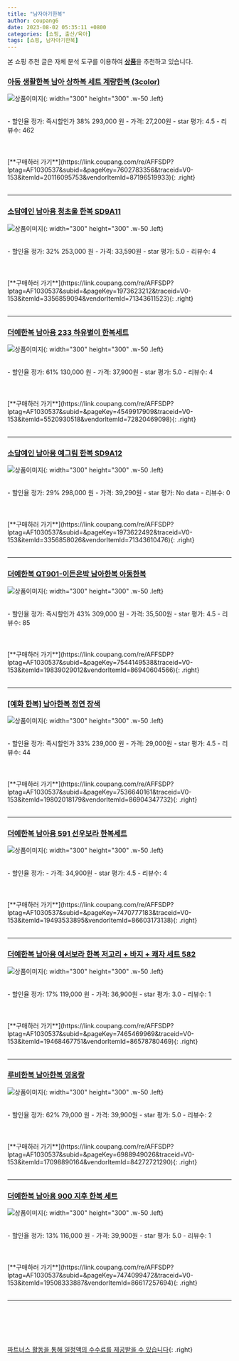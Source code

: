 ```yaml
---
title: "남자아기한복"
author: coupang6
date: 2023-08-02 05:35:11 +0800
categories: [쇼핑, 출산/육아]
tags: [쇼핑, 남자아기한복]
---
```


본 쇼핑 추천 글은 자체 분석 도구를 이용하여 [**상품**](https://link.coupang.com/a/bao1ui)을 추천하고 있습니다.

### [아동 생활한복 남아 상하복 세트 계량한복 (3color)](https://link.coupang.com/re/AFFSDP?lptag=AF1030537&subid=&pageKey=7602783356&traceid=V0-153&itemId=20116095753&vendorItemId=87196519933)

![상품이미지](https://thumbnail7.coupangcdn.com/thumbnails/remote/230x230ex/image/vendor_inventory/10a4/e35586971d8cef2df8fb2828038b8956eac4746e6896214ea79649df210e.jpg){: width="300" height="300" .w-50 .left}


<br>
- 할인율 정가: 즉시할인가 38%  293,000   원
- 가격: 27,200원
- star 평가: 4.5
- 리뷰수: 462
<br>
<br>
<br>
<br>
[**구매하러 가기**](https://link.coupang.com/re/AFFSDP?lptag=AF1030537&subid=&pageKey=7602783356&traceid=V0-153&itemId=20116095753&vendorItemId=87196519933){: .right}
<br>
<br>

---

### [소담예인 남아용 청초울 한복 SD9A11](https://link.coupang.com/re/AFFSDP?lptag=AF1030537&subid=&pageKey=1973623212&traceid=V0-153&itemId=3356859094&vendorItemId=71343611523)

![상품이미지](https://thumbnail9.coupangcdn.com/thumbnails/remote/230x230ex/image/retail/images/2020/08/18/15/9/0da1fd28-e8e5-4a91-b28b-76c3fe34078f.jpg){: width="300" height="300" .w-50 .left}


<br>
- 할인율 정가: 32%  253,000   원
- 가격: 33,590원
- star 평가: 5.0
- 리뷰수: 4
<br>
<br>
<br>
<br>
[**구매하러 가기**](https://link.coupang.com/re/AFFSDP?lptag=AF1030537&subid=&pageKey=1973623212&traceid=V0-153&itemId=3356859094&vendorItemId=71343611523){: .right}
<br>
<br>

---

### [더예한복 남아용 233 하유별이 한복세트](https://link.coupang.com/re/AFFSDP?lptag=AF1030537&subid=&pageKey=4549917909&traceid=V0-153&itemId=5520930518&vendorItemId=72820469098)

![상품이미지](https://thumbnail9.coupangcdn.com/thumbnails/remote/230x230ex/image/retail/images/517177017724925-1f6168b7-9f77-431e-88a9-7e3f2555e003.png){: width="300" height="300" .w-50 .left}


<br>
- 할인율 정가: 61%  130,000   원
- 가격: 37,900원
- star 평가: 5.0
- 리뷰수: 4
<br>
<br>
<br>
<br>
[**구매하러 가기**](https://link.coupang.com/re/AFFSDP?lptag=AF1030537&subid=&pageKey=4549917909&traceid=V0-153&itemId=5520930518&vendorItemId=72820469098){: .right}
<br>
<br>

---

### [소담예인 남아용 예그림 한복 SD9A12](https://link.coupang.com/re/AFFSDP?lptag=AF1030537&subid=&pageKey=1973622492&traceid=V0-153&itemId=3356858026&vendorItemId=71343610476)

![상품이미지](https://thumbnail9.coupangcdn.com/thumbnails/remote/230x230ex/image/retail/images/2020/08/18/15/2/9df6d061-8674-4f9f-9c60-b177cca45697.jpg){: width="300" height="300" .w-50 .left}


<br>
- 할인율 정가: 29%  298,000   원
- 가격: 39,290원
- star 평가: No data
- 리뷰수: 0
<br>
<br>
<br>
<br>
[**구매하러 가기**](https://link.coupang.com/re/AFFSDP?lptag=AF1030537&subid=&pageKey=1973622492&traceid=V0-153&itemId=3356858026&vendorItemId=71343610476){: .right}
<br>
<br>

---

### [더예한복 QT901-이든은박 남아한복 아동한복](https://link.coupang.com/re/AFFSDP?lptag=AF1030537&subid=&pageKey=7544149538&traceid=V0-153&itemId=19839029012&vendorItemId=86940604566)

![상품이미지](https://thumbnail10.coupangcdn.com/thumbnails/remote/230x230ex/image/vendor_inventory/9eea/0d5a4d32e431ab2e574144d70ec7c64f5cd9209793e7f9278fac82c8bb72.jpg){: width="300" height="300" .w-50 .left}


<br>
- 할인율 정가: 즉시할인가 43%  309,000   원
- 가격: 35,500원
- star 평가: 4.5
- 리뷰수: 85
<br>
<br>
<br>
<br>
[**구매하러 가기**](https://link.coupang.com/re/AFFSDP?lptag=AF1030537&subid=&pageKey=7544149538&traceid=V0-153&itemId=19839029012&vendorItemId=86940604566){: .right}
<br>
<br>

---

### [[예화 한복] 남아한복 정연 장색](https://link.coupang.com/re/AFFSDP?lptag=AF1030537&subid=&pageKey=7536640161&traceid=V0-153&itemId=19802018179&vendorItemId=86904347732)

![상품이미지](https://thumbnail7.coupangcdn.com/thumbnails/remote/230x230ex/image/vendor_inventory/8f06/af84ae81eb60b3bee6aa119a9af2eb8e2263989eccc5252520876bfd40e2.jpg){: width="300" height="300" .w-50 .left}


<br>
- 할인율 정가: 즉시할인가 33%  239,000   원
- 가격: 29,000원
- star 평가: 4.5
- 리뷰수: 44
<br>
<br>
<br>
<br>
[**구매하러 가기**](https://link.coupang.com/re/AFFSDP?lptag=AF1030537&subid=&pageKey=7536640161&traceid=V0-153&itemId=19802018179&vendorItemId=86904347732){: .right}
<br>
<br>

---

### [더예한복 남아용 591 선우보라 한복세트](https://link.coupang.com/re/AFFSDP?lptag=AF1030537&subid=&pageKey=7470777183&traceid=V0-153&itemId=19493533895&vendorItemId=86603173138)

![상품이미지](https://thumbnail8.coupangcdn.com/thumbnails/remote/230x230ex/image/retail/images/2023/07/17/14/7/a56f0115-2e22-48d8-8522-27d58de3dc7f.jpg){: width="300" height="300" .w-50 .left}


<br>
- 할인율 정가: 
- 가격: 34,900원
- star 평가: 4.5
- 리뷰수: 4
<br>
<br>
<br>
<br>
[**구매하러 가기**](https://link.coupang.com/re/AFFSDP?lptag=AF1030537&subid=&pageKey=7470777183&traceid=V0-153&itemId=19493533895&vendorItemId=86603173138){: .right}
<br>
<br>

---

### [더예한복 남아용 예서보라 한복 저고리 + 바지 + 쾌자 세트 582](https://link.coupang.com/re/AFFSDP?lptag=AF1030537&subid=&pageKey=7465469969&traceid=V0-153&itemId=19468467751&vendorItemId=86578780469)

![상품이미지](https://thumbnail8.coupangcdn.com/thumbnails/remote/230x230ex/image/rs_quotation_api/bfs0htqm/ba35e84b092f4e859fa7e0b795456209.jpg){: width="300" height="300" .w-50 .left}


<br>
- 할인율 정가: 17%  119,000   원
- 가격: 36,900원
- star 평가: 3.0
- 리뷰수: 1
<br>
<br>
<br>
<br>
[**구매하러 가기**](https://link.coupang.com/re/AFFSDP?lptag=AF1030537&subid=&pageKey=7465469969&traceid=V0-153&itemId=19468467751&vendorItemId=86578780469){: .right}
<br>
<br>

---

### [루비한복 남아한복 영웅랑](https://link.coupang.com/re/AFFSDP?lptag=AF1030537&subid=&pageKey=6988949026&traceid=V0-153&itemId=17098890164&vendorItemId=84272721290)

![상품이미지](https://thumbnail9.coupangcdn.com/thumbnails/remote/230x230ex/image/vendor_inventory/3a2b/2e0882ee01d797bd3e46b52c2dc3ceeb2fdb3251de57439a92a8beffa5a4.jpg){: width="300" height="300" .w-50 .left}


<br>
- 할인율 정가: 62%  79,000   원
- 가격: 39,900원
- star 평가: 5.0
- 리뷰수: 2
<br>
<br>
<br>
<br>
[**구매하러 가기**](https://link.coupang.com/re/AFFSDP?lptag=AF1030537&subid=&pageKey=6988949026&traceid=V0-153&itemId=17098890164&vendorItemId=84272721290){: .right}
<br>
<br>

---

### [더예한복 남아용 900 지후 한복 세트](https://link.coupang.com/re/AFFSDP?lptag=AF1030537&subid=&pageKey=7474099472&traceid=V0-153&itemId=19508333887&vendorItemId=86617257694)

![상품이미지](https://thumbnail9.coupangcdn.com/thumbnails/remote/230x230ex/image/rs_quotation_api/ylm1cznh/b29476a5cfce4c63965d7992a8d26281.jpg){: width="300" height="300" .w-50 .left}


<br>
- 할인율 정가: 13%  116,000   원
- 가격: 39,900원
- star 평가: 5.0
- 리뷰수: 1
<br>
<br>
<br>
<br>
[**구매하러 가기**](https://link.coupang.com/re/AFFSDP?lptag=AF1030537&subid=&pageKey=7474099472&traceid=V0-153&itemId=19508333887&vendorItemId=86617257694){: .right}
<br>
<br>

---
<br><br><br><br><br> [파트너스 활동을 통해 일정액의 수수료를 제공받을 수 있습니다](https://link.coupang.com/a/bao1ui){: .right}
